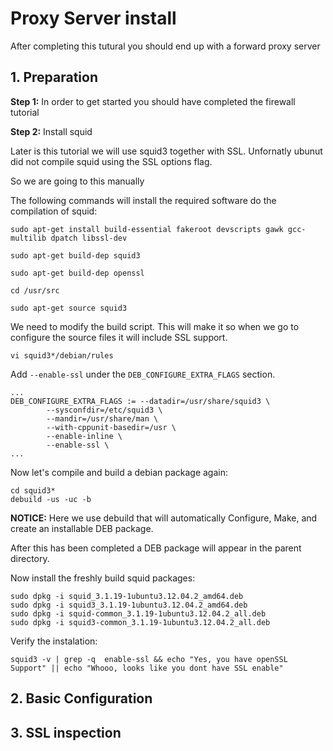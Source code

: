 # Proxy Server install

After completing this tutural you should end up with a forward proxy server

## 1. Preparation

**Step 1:** In order to get started you should have completed the firewall tutorial

**Step 2:** Install squid

Later is this tutorial we will use squid3 together with SSL.
Unfornatly ubunut did not compile squid using the SSL options flag.

So we are going to this manually

The following commands will install the required software do the compilation of squid:

    sudo apt-get install build-essential fakeroot devscripts gawk gcc-multilib dpatch libssl-dev
    
    sudo apt-get build-dep squid3
    
    sudo apt-get build-dep openssl
    
    cd /usr/src
    
    sudo apt-get source squid3

We need to modify the build script. This will make it so when we go to configure the source files it will include SSL support.

    vi squid3*/debian/rules

Add `--enable-ssl` under the `DEB_CONFIGURE_EXTRA_FLAGS` section.

    ...
    DEB_CONFIGURE_EXTRA_FLAGS := --datadir=/usr/share/squid3 \
    		--sysconfdir=/etc/squid3 \
    		--mandir=/usr/share/man \
    		--with-cppunit-basedir=/usr \
    		--enable-inline \
            --enable-ssl \
    ...

Now let's compile and build a debian package again:

    cd squid3*
    debuild -us -uc -b
    
**NOTICE:** Here we use debuild that will automatically Configure, Make, and create an installable DEB package.

After this has been completed a DEB package will appear in the parent directory.

Now install the freshly build squid packages:

    sudo dpkg -i squid_3.1.19-1ubuntu3.12.04.2_amd64.deb
    sudo dpkg -i squid3_3.1.19-1ubuntu3.12.04.2_amd64.deb
    sudo dpkg -i squid-common_3.1.19-1ubuntu3.12.04.2_all.deb
    sudo dpkg -i squid3-common_3.1.19-1ubuntu3.12.04.2_all.deb

Verify the instalation:

    squid3 -v | grep -q  enable-ssl && echo "Yes, you have openSSL Support" || echo "Whooo, looks like you dont have SSL enable"

## 2. Basic Configuration

## 3. SSL inspection






